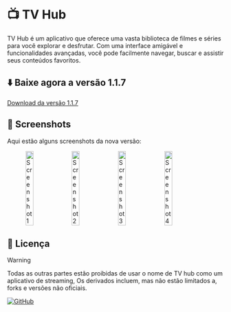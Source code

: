 # 📺 TV Hub

TV Hub é um aplicativo que oferece uma vasta biblioteca de filmes e séries para você explorar e desfrutar. Com uma interface amigável e funcionalidades avançadas, você pode facilmente navegar, buscar e assistir seus conteúdos favoritos.

## ⬇️ Baixe agora a versão 1.1.7

[Download da versão 1.1.7](https://github.com/LucasLixo/TV-Hub/releases/tag/1.1.7)

## 📱 Screenshots

Aqui estão alguns screenshots da nova versão:

<div style="display: flex; flex-wrap: wrap; gap: 10px; justify-content: center;">
    <img src="https://github.com/LucasLixo/TV-Hub/assets/104840846/0366d398-ade8-4205-b09a-e7f0ea054591"
        alt="Screenshot 1" width="19%" style="margin: 1px;" />
    <img src="https://github.com/LucasLixo/TV-Hub/assets/104840846/9905cf60-9fde-4e86-a61d-c72b0052ec4c"
        alt="Screenshot 2" width="19%" style="margin: 1px;" />
    <img src="https://github.com/LucasLixo/TV-Hub/assets/104840846/08e95e8f-e1cf-4993-9d92-ff2212ab87d5"
        alt="Screenshot 3" width="19%" style="margin: 1px;" />
    <img src="https://github.com/LucasLixo/TV-Hub/assets/104840846/27d6ed86-9aa8-4cfb-abf6-cb69650f2e62"
        alt="Screenshot 4" width="19%" style="margin: 1px;" />
</div>

## 📖 Licença

>[!Warning]
>
>Todas as outras partes estão proibidas de usar o nome de TV hub como um aplicativo de streaming,
>Os derivados incluem, mas não estão limitados a, forks e versões não oficiais.

[![GitHub](https://img.shields.io/github/license/LucasLixo/TV-Hub?style=for-the-badge)](https://github.com/LucasLixo/TV-Hub/blob/main/LICENSE)

